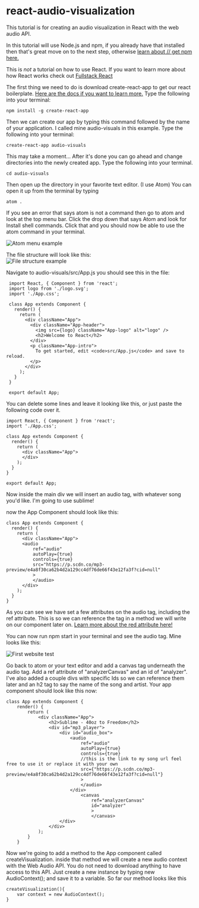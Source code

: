 # react-audio-visualization

This tutorial is for creating an audio visualization in React with the web audio API.

In this tutorial will use Node.js and npm, if you already have that installed then that's great move on to the next step, otherwise [learn about // get npm here.](https://www.npmjs.com/get-npm)

This is *not* a tutorial on how to use React. If you want to learn more about how React works check out [Fullstack React](https://www.fullstackreact.com/)

The first thing we need to do is download create-react-app to get our react boilerplate. [Here are the docs if you want to learn more.](https://github.com/facebookincubator/create-react-app)
Type the following into your terminal:

```
npm install -g create-react-app
```

Then we can create our app by typing this command followed by the name of your application. I called mine audio-visuals in this example. Type the following into your terminal:


```
create-react-app audio-visuals
```

This may take a moment...
After it's done you can go ahead and change directories into the newly created app. Type the following into your terminal.
```
cd audio-visuals
```

Then open up the directory in your favorite text editor. \(I use Atom\) You can open it up from the terminal by typing
```
atom .
```
If you see an error that says atom is not a command then go to atom and look at the top menu bar. Click the drop down that says Atom and look for Install shell commands. Click that and you should now be able to use the atom command in your terminal.  


![Atom menu example](http://i68.tinypic.com/avhjz7.png)



The file structure will look like this:  
![File structure example](http://i64.tinypic.com/keao0i.png)
<!-- ```
audio-visuals/
  README.md
  node_modules/
  package.json
  .gitignore
  public/
    favicon.ico
    index.html
  src/
    App.css
    App.js
    App.test.js
    index.css
    index.js
    logo.svg
``` -->
Navigate to audio-visuals/src/App.js
 you should see this in the file:

```
 import React, { Component } from 'react';
 import logo from './logo.svg';
 import './App.css';

 class App extends Component {
   render() {
     return (
       <div className="App">
         <div className="App-header">
           <img src={logo} className="App-logo" alt="logo" />
           <h2>Welcome to React</h2>
         </div>
         <p className="App-intro">
           To get started, edit <code>src/App.js</code> and save to reload.
         </p>
       </div>
     );
   }
 }

 export default App;
```
 You can delete some lines and leave it looking like this, or just paste the following code over it.

 ```
 import React, { Component } from 'react';
 import './App.css';

 class App extends Component {
   render() {
     return (
       <div className="App">
       </div>
     );
   }
 }

 export default App;
 ```
Now inside the main div we will insert an audio tag, with whatever song you'd like. I'm going to use sublime!

now the App Component should look like this:

```
class App extends Component {
  render() {
    return (
      <div className="App">
      <audio
          ref="audio"
          autoPlay={true}
          controls={true}
          src="https://p.scdn.co/mp3-preview/e4a8f30ca62b4d2a129cc4df76de66f43e12fa3f?cid=null"
          >
          </audio>
      </div>
    );
  }
}
```

As you can see we have set a few attributes on the audio tag, including the ref attribute. This is so we can reference the tag in a method we will write on our component later on. [Learn more about the red attribute here!](https://facebook.github.io/react/docs/refs-and-the-dom.html)

You can now run npm start in your terminal and see the audio tag. Mine looks like this:  


![First website test](http://i67.tinypic.com/11t5sv8.png)  

Go back to atom or your text editor and add a canvas tag underneath the audio tag. Add a ref attribute of "analyzerCanvas" and an id of "analyzer". I've also added a couple divs with specific Ids so we can reference them later and an h2 tag to say the name of the song and artist. Your app component should look like this now:

```
class App extends Component {
    render() {
        return (
            <div className="App">
                <h2>Sublime - 40oz to Freedom</h2>
                <div id="mp3_player">
                    <div id="audio_box">
                        <audio
                            ref="audio"
                            autoPlay={true}
                            controls={true}
                            //this is the link to my song url feel free to use it or replace it with your own
                            src={"https://p.scdn.co/mp3-preview/e4a8f30ca62b4d2a129cc4df76de66f43e12fa3f?cid=null"}
                            >
                            </audio>
                        </div>
                            <canvas
                                ref="analyzerCanvas"
                                id="analyzer"
                                >
                                </canvas>
                    </div>
                </div>
            );
        }
    }
```

Now we're going to add a method to the App component called createVisualization.
inside that method we will create a new audio context with the Web Audio API. You do not need to download anything to have access to this API. Just create a new instance by typing new AudioContext(); and save it to a variable. So far our method looks like this

```
createVisualization(){
    var context = new AudioContext();
}
```

